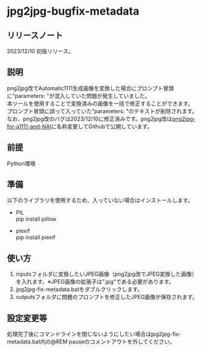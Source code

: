 # jpg2jpg-bugfix-metadata

## リリースノート
2023/12/10 初版リリース。

## 説明
png2jpg改でAutomatic1111生成画像を変換した場合にプロンプト冒頭に"parameters: "が混入していた問題が発生していました。  
本ツールを使用することで変換済みの画像を一括で修正することができます。  
プロンプト冒頭に誤って入っていた"parameters: "のテキストが削除されます。
なお、png2jpg改のバグは2023/12/10に修正済みです。png2jpg改は[png2jpg-for-a1111-and-NAI](https://github.com/Takenoko3333/png2jpg-for-a1111-and-NAI)に名称変更してGithubで公開しています。

## 前提
Python環境

## 準備
以下のライブラリを使用するため、入っていない場合はインストールします。
* PIL  
pip install pillow

* piexif  
pip install piexif

## 使い方
1. inputsフォルダに変換したいJPEG画像（png2jpg改でJPEG変換した画像）を入れます。※JPEG画像の拡張子は".jpg"である必要があります。
2. jpg2jpg-fix-metadata.batをダブルクリックします。
3. outputsフォルダに問題のプロンプトを修正したJPEG画像が保存されます。

## 設定変更等
処理完了後にコマンドラインを閉じないようにしたい場合はjpg2jpg-fix-metadata.bat内の@REM pauseのコメントアウトを外してください。
